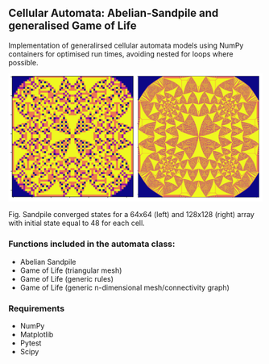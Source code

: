 
## Cellular Automata: Abelian-Sandpile and generalised Game of Life

Implementation of generalirsed cellular automata models using NumPy containers for optimised run times, avoiding nested for loops where possible.

![](example.png)

Fig.  Sandpile converged states for a 64x64 (left) and 128x128 (right) array with initial state equal to 48 for each cell.


### Functions included in the automata class:

- Abelian Sandpile
- Game of Life (triangular mesh)
- Game of Life (generic rules)
- Game of Life (generic n-dimensional mesh/connectivity graph)

### Requirements

- NumPy
- Matplotlib
- Pytest
- Scipy
